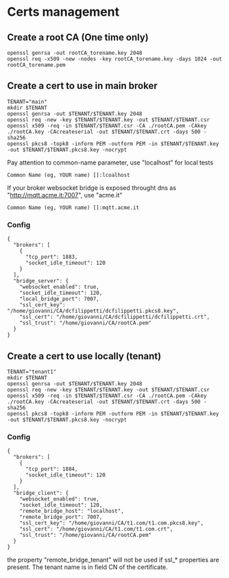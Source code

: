 # Certs management

## Create a root CA (One time only)

    openssl genrsa -out rootCA_torename.key 2048
    openssl req -x509 -new -nodes -key rootCA_torename.key -days 1024 -out rootCA_torename.pem

## Create a cert to use in main broker

    TENANT="main"
    mkdir $TENANT
    openssl genrsa -out $TENANT/$TENANT.key 2048
    openssl req -new -key $TENANT/$TENANT.key -out $TENANT/$TENANT.csr
    openssl x509 -req -in $TENANT/$TENANT.csr -CA ./rootCA.pem -CAkey ./rootCA.key -CAcreateserial -out $TENANT/$TENANT.crt -days 500 -sha256
    openssl pkcs8 -topk8 -inform PEM -outform PEM -in $TENANT/$TENANT.key -out $TENANT/$TENANT.pkcs8.key -nocrypt

Pay attention to common-name parameter, use "localhost" for local tests

    Common Name (eg, YOUR name) []:lcoalhost

If your broker websocket bridge is exposed throught dns as "http://mqtt.acme.it:7007", use "acme.it"

    Common Name (eg, YOUR name) []:mqtt.acme.it


### Config

    {
      "brokers": [
        {
          "tcp_port": 1883,
          "socket_idle_timeout": 120
        }
      ],
      "bridge_server": {
        "websocket_enabled": true,
        "socket_idle_timeout": 120,
        "local_bridge_port": 7007,
        "ssl_cert_key": "/home/giovanni/CA/dcfilippetti/dcfilippetti.pkcs8.key",
        "ssl_cert": "/home/giovanni/CA/dcfilippetti/dcfilippetti.crt",
        "ssl_trust": "/home/giovanni/CA/rootCA.pem"
      }
    }

## Create a cert to use locally (tenant)

    TENANT="tenant1"
    mkdir $TENANT
    openssl genrsa -out $TENANT/$TENANT.key 2048
    openssl req -new -key $TENANT/$TENANT.key -out $TENANT/$TENANT.csr
    openssl x509 -req -in $TENANT/$TENANT.csr -CA ./rootCA.pem -CAkey ./rootCA.key -CAcreateserial -out $TENANT/$TENANT.crt -days 500 -sha256
    openssl pkcs8 -topk8 -inform PEM -outform PEM -in $TENANT/$TENANT.key -out $TENANT/$TENANT.pkcs8.key -nocrypt

### Config

    {
      "brokers": [
        {
          "tcp_port": 1884,
          "socket_idle_timeout": 120
        }
      ],
      "bridge_client": {
        "websocket_enabled": true,
        "socket_idle_timeout": 120,
        "remote_bridge_host": "localhost",
        "remote_bridge_port": 7007,
        "ssl_cert_key": "/home/giovanni/CA/t1.com/t1.com.pkcs8.key",
        "ssl_cert": "/home/giovanni/CA/t1.com/t1.com.crt",
        "ssl_trust": "/home/giovanni/CA/rootCA.pem"
      }
    }

the property "remote_bridge_tenant" will not be used if ssl_* properties are present.
The tenant name is in field CN of the certificate.